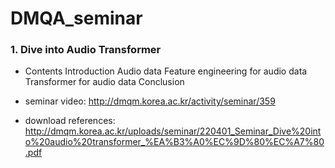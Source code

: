 # DMQA_seminar



### 1. Dive into Audio Transformer

- Contents
  Introduction
  Audio data
  Feature engineering for audio data
  Transformer for audio data
  Conclusion
  
- seminar video: <http://dmqm.korea.ac.kr/activity/seminar/359>
- download references: <http://dmqm.korea.ac.kr/uploads/seminar/220401_Seminar_Dive%20into%20audio%20transformer_%EA%B3%A0%EC%9D%80%EC%A7%80.pdf>
